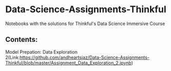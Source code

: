# Data-Science-Assignments-Thinkful
Notebooks with the solutions for Thinkful's Data Science Immersive Course

## Contents:

Model Prepation: Data Exploration 2(Link:https://github.com/andheartsjaz/Data-Science-Assignments-Thinkful/blob/master/Assignment_Data_Exploration_2.ipynb)

